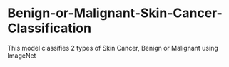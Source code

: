 # Benign-or-Malignant-Skin-Cancer-Classification
This model classifies 2 types of Skin Cancer, Benign or Malignant using ImageNet 
